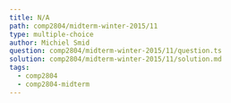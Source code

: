 ```yaml
---
title: N/A
path: comp2804/midterm-winter-2015/11
type: multiple-choice
author: Michiel Smid
question: comp2804/midterm-winter-2015/11/question.ts
solution: comp2804/midterm-winter-2015/11/solution.md
tags:
  - comp2804
  - comp2804-midterm
---
```

